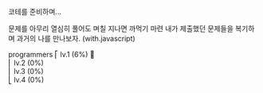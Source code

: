 코테를 준비하며...

문제를 아무리 열심히 풀어도 며칠 지나면 까먹기 마련
내가 제출했던 문제들을 복기하며 과거의 나를 만나보자. (with.javascript)

programmers
⎡ lv.1 (6%) 🏃 <br/>
⎜ lv.2 (0%) <br/>
⎜ lv.3 (0%) <br/>
⎣ lv.4 (0%) <br/>
